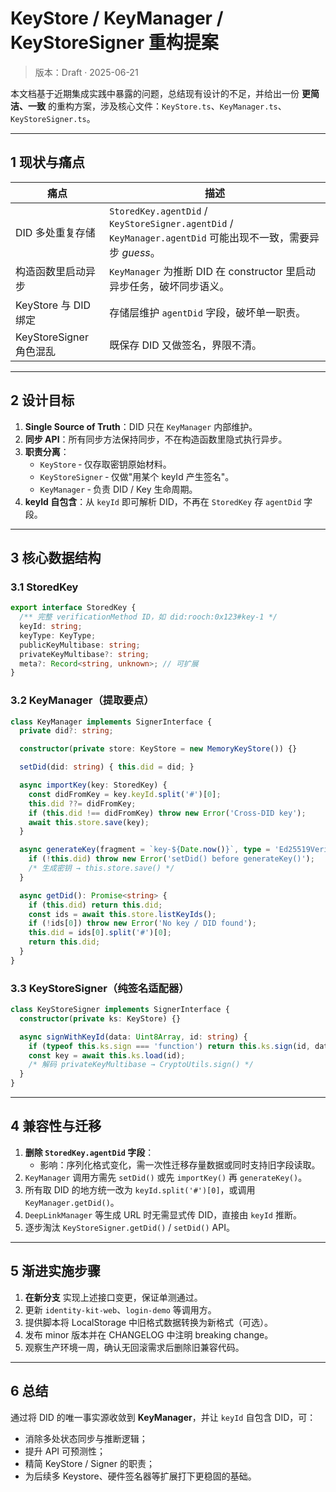 # KeyStore / KeyManager / KeyStoreSigner 重构提案

> 版本：Draft · 2025-06-21

本文档基于近期集成实践中暴露的问题，总结现有设计的不足，并给出一份 **更简洁、一致** 的重构方案，涉及核心文件：`KeyStore.ts`、`KeyManager.ts`、`KeyStoreSigner.ts`。

---

## 1 现状与痛点

| 痛点 | 描述 |
|------|------|
| DID 多处重复存储 | `StoredKey.agentDid` / `KeyStoreSigner.agentDid` / `KeyManager.agentDid` 可能出现不一致，需要异步 *guess*。|
| 构造函数里启动异步 | `KeyManager` 为推断 DID 在 constructor 里启动异步任务，破坏同步语义。|
| KeyStore 与 DID 绑定 | 存储层维护 `agentDid` 字段，破坏单一职责。|
| KeyStoreSigner 角色混乱 | 既保存 DID 又做签名，界限不清。|

---

## 2 设计目标

1. **Single Source of Truth**：DID 只在 `KeyManager` 内部维护。
2. **同步 API**：所有同步方法保持同步，不在构造函数里隐式执行异步。
3. **职责分离**：
   * `KeyStore` ‑ 仅存取密钥原始材料。
   * `KeyStoreSigner` ‑ 仅做"用某个 keyId 产生签名"。
   * `KeyManager` ‑ 负责 DID / Key 生命周期。
4. **keyId 自包含**：从 `keyId` 即可解析 DID，不再在 `StoredKey` 存 `agentDid` 字段。

---

## 3 核心数据结构

### 3.1 StoredKey
```ts
export interface StoredKey {
  /** 完整 verificationMethod ID，如 did:rooch:0x123#key-1 */
  keyId: string;
  keyType: KeyType;
  publicKeyMultibase: string;
  privateKeyMultibase?: string;
  meta?: Record<string, unknown>; // 可扩展
}
```

### 3.2 KeyManager（提取要点）
```ts
class KeyManager implements SignerInterface {
  private did?: string;

  constructor(private store: KeyStore = new MemoryKeyStore()) {}

  setDid(did: string) { this.did = did; }

  async importKey(key: StoredKey) {
    const didFromKey = key.keyId.split('#')[0];
    this.did ??= didFromKey;
    if (this.did !== didFromKey) throw new Error('Cross-DID key');
    await this.store.save(key);
  }

  async generateKey(fragment = `key-${Date.now()}`, type = 'Ed25519VerificationKey2020') {
    if (!this.did) throw new Error('setDid() before generateKey()');
    /* 生成密钥 → this.store.save() */
  }

  async getDid(): Promise<string> {
    if (this.did) return this.did;
    const ids = await this.store.listKeyIds();
    if (!ids[0]) throw new Error('No key / DID found');
    this.did = ids[0].split('#')[0];
    return this.did;
  }
}
```

### 3.3 KeyStoreSigner（纯签名适配器）
```ts
class KeyStoreSigner implements SignerInterface {
  constructor(private ks: KeyStore) {}

  async signWithKeyId(data: Uint8Array, id: string) {
    if (typeof this.ks.sign === 'function') return this.ks.sign(id, data);
    const key = await this.ks.load(id);
    /* 解码 privateKeyMultibase → CryptoUtils.sign() */
  }
}
```

---

## 4 兼容性与迁移

1. **删除 `StoredKey.agentDid` 字段**：
   * 影响：序列化格式变化，需一次性迁移存量数据或同时支持旧字段读取。
2. `KeyManager` 调用方需先 `setDid()` 或先 `importKey()` 再 `generateKey()`。
3. 所有取 DID 的地方统一改为 `keyId.split('#')[0]`，或调用 `KeyManager.getDid()`。
4. `DeepLinkManager` 等生成 URL 时无需显式传 DID，直接由 `keyId` 推断。
5. 逐步淘汰 `KeyStoreSigner.getDid()` / `setDid()` API。

---

## 5 渐进实施步骤

1. **在新分支** 实现上述接口变更，保证单测通过。  
2. 更新 `identity-kit-web`、`login-demo` 等调用方。  
3. 提供脚本将 LocalStorage 中旧格式数据转换为新格式（可选）。  
4. 发布 minor 版本并在 CHANGELOG 中注明 breaking change。  
5. 观察生产环境一周，确认无回滚需求后删除旧兼容代码。  

---

## 6 总结

通过将 DID 的唯一事实源收敛到 **KeyManager**，并让 `keyId` 自包含 DID，可：

* 消除多处状态同步与推断逻辑；
* 提升 API 可预测性；
* 精简 KeyStore / Signer 的职责；
* 为后续多 Keystore、硬件签名器等扩展打下更稳固的基础。 
